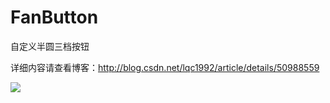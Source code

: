 # FanButton
自定义半圆三档按钮

详细内容请查看博客：http://blog.csdn.net/lqc1992/article/details/50988559

![](http://img.blog.csdn.net/20160401100804495)
